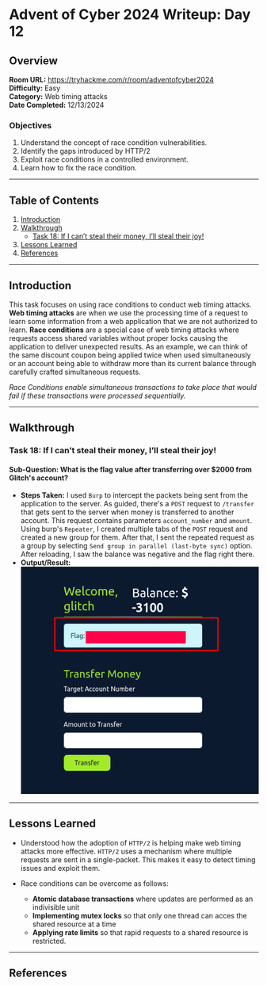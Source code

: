 # Advent of Cyber 2024 Writeup: Day 12

## Overview
**Room URL:** https://tryhackme.com/r/room/adventofcyber2024 \
**Difficulty:** Easy\
**Category:** Web timing attacks\
**Date Completed:** 12/13/2024

### Objectives
1. Understand the concept of race condition vulnerabilities.
2. Identify the gaps introduced by HTTP/2
3. Exploit race conditions in a controlled environment.
4. Learn how to fix the race condition.

---

## Table of Contents
1. [Introduction](#introduction)  
2. [Walkthrough](#walkthrough)  
   - [Task 18: If I can’t steal their money, I’ll steal their joy!](#task-18-if-i-cant-steal-their-money-ill-steal-their-joy)  
3. [Lessons Learned](#lessons-learned)  
4. [References](#references)

---

## Introduction
This task focuses on using race conditions to conduct web timing attacks. **Web timing attacks** are when we use the processing time of a request to learn some information from a web application that we are not authorized to learn. **Race conditions** are a special case of web timing attacks where requests access shared variables without proper locks causing the application to deliver unexpected results. As an example, we can think of the same discount coupon being applied twice when used simultaneously or an account being able to withdraw more than its current balance through carefully crafted simultaneous requests.

*Race Conditions enable simultaneous transactions to take place that would fail if these transactions were processed sequentially.*

---

## Walkthrough

### Task 18: If I can’t steal their money, I’ll steal their joy!

#### Sub-Question: What is the flag value after transferring over $2000 from Glitch's account?

  - **Steps Taken:** I used `Burp` to intercept the packets being sent from the application to the server. As guided, there's a `POST` request to `/transfer` that gets sent to the server when money is transferred to another account. This request contains parameters `account_number` and `amount`. Using burp's `Repeater`, I created multiple tabs of the `POST` request and created a new group for them. After that, I sent the repeated request as a group by selecting `Send group in parallel (last-byte sync)` option. After reloading, I saw the balance was negative and the flag right there.
  - **Output/Result:**  
      ![q1-Screenshot](../screenshots/day12/q1.png)  

---

## Lessons Learned
- Understood how the adoption of `HTTP/2` is helping make web timing attacks more effective. `HTTP/2` uses a mechanism where multiple requests are sent in a single-packet. This makes it easy to detect timing issues and exploit them.

- Race conditions can be overcome as follows:
    - **Atomic database transactions** where updates are performed as an indivisible unit
    - **Implementing mutex locks** so that only one thread can acces the shared resource at a time
    - **Applying rate limits** so that rapid requests to a shared resource is restricted.

---

## References
